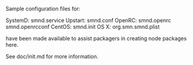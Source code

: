 Sample configuration files for:

SystemD: smnd.service
Upstart: smnd.conf
OpenRC:  smnd.openrc
         smnd.openrcconf
CentOS:  smnd.init
OS X:    org.smn.smnd.plist

have been made available to assist packagers in creating node packages here.

See doc/init.md for more information.
